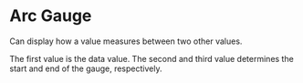 # Arc Gauge

Can display how a value measures between two other values.

The first value is the data value. The second and third value determines the start and end of the gauge, respectively.
